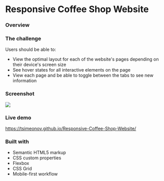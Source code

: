 # Responsive Coffee Shop Website

### Overview

### The challenge

Users should be able to:

- View the optimal layout for each of the website's pages depending on their device's screen size
- See hover states for all interactive elements on the page
- View each page and be able to toggle between the tabs to see new information

### Screenshot

![](./preview.jpg)

### Live demo

https://tsimeonov.github.io/Responsive-Coffee-Shop-Website/

### Built with

- Semantic HTML5 markup
- CSS custom properties
- Flexbox
- CSS Grid
- Mobile-first workflow

